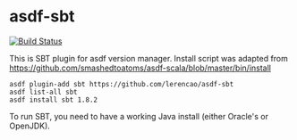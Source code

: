 # asdf-sbt

[![Build Status](https://travis-ci.org/lerencao/asdf-sbt.svg?branch=master)](https://travis-ci.org/lerencao/asdf-sbt)

This is SBT plugin for asdf version manager.
Install script was adapted from https://github.com/smashedtoatoms/asdf-scala/blob/master/bin/install


``` shell
asdf plugin-add sbt https://github.com/lerencao/asdf-sbt
asdf list-all sbt
asdf install sbt 1.8.2
```
To run SBT, you need to have a working Java install (either Oracle's or OpenJDK).
